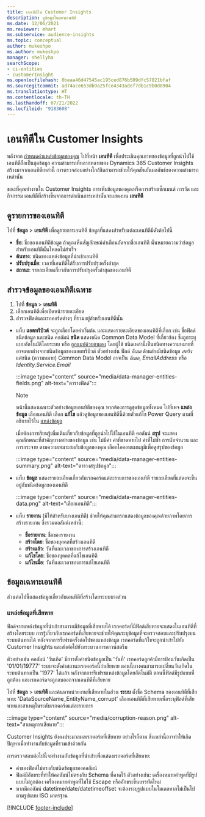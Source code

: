 ```yaml
---
title: เอนทิตีใน Customer Insights
description: ดูข้อมูลในเพจเอนทิตี
ms.date: 12/06/2021
ms.reviewer: mhart
ms.subservice: audience-insights
ms.topic: conceptual
author: mukeshpo
ms.author: mukeshpo
manager: shellyha
searchScope:
- ci-entities
- customerInsight
ms.openlocfilehash: 0beaa46d47545ac195ced876b509dfc57821bfaf
ms.sourcegitcommit: ad74ace653db9a25fce4343adef7db1c9b0d8904
ms.translationtype: HT
ms.contentlocale: th-TH
ms.lasthandoff: 07/21/2022
ms.locfileid: "9183608"
---
```

# <a name="entities-in-customer-insights"></a>เอนทิตีใน Customer Insights

หลังจาก [กำหนดค่าแหล่งข้อมูลของคุณ](data-sources.md) ไปที่หน้า **เอนทิตี** เพื่อประเมินคุณภาพของข้อมูลที่ถูกนำไปใช้ เอนทิตีถือเป็นชุดข้อมูล ความสามารถที่หลากหลายของ Dynamics 365 Customer Insights สร้างมาจากเอนทิตีเหล่านี้ การตรวจสอบอย่างใกล้ชิดสามารถช่วยให้คุณยืนยันผลลัพธ์ของความสามารถเหล่านั้น

ขณะที่คุณทำงานใน Customer Insights การเพิ่มข้อมูลของคุณหรือการสร้างเซ็กเมนต์ การวัด และกิจกรรม เอนทิตีที่สร้างขึ้นจากการดำเนินการเหล่านั้นจะแสดงบน **เอนทิตี**

## <a name="view-a-list-of-entities"></a>ดูรายการของเอนทิตี

ไปที่ **ข้อมูล** > **เอนทิตี** เพื่อดูรายการเอนทิตี ข้อมูลที่แสดงสำหรับแต่ละเอนทิตีมีดังต่อไปนี้

- **ชื่อ**: ชื่อของเอนทิตีข้อมูล ถ้าคุณเห็นสัญลักษณ์คำเตือนถัดจากชื่อเอนทิตี นั่นหมายความว่าข้อมูลสำหรับเอนทิตีนั้นโหลดไม่สำเร็จ
- **ต้นทาง**: ชนิดของแหล่งข้อมูลที่นำเข้าเอนทิตี
- **ปรับปรุงเมื่อ**: เวลาที่เอนทิตีได้รับการปรับปรุงครั้งล่าสุด
- **สถานะ**: รายละเอียดเกี่ยวกับการปรับปรุงครั้งล่าสุดของเอนทิตี

## <a name="explore-a-specific-entitys-data"></a>สำรวจข้อมูลของเอนทิตีเฉพาะ

1. ไปที่ **ข้อมูล** > **เอนทิตี**
1. เลือกเอนทิตีเพื่อเปิดหน้ารายละเอียด  
1. สำรวจฟิลด์และเรกคอร์ดต่างๆ ที่รวมอยู่สำหรับเอนทิตีนั้น

- แท็บ **แอตทริบิวต์** จะถูกเลือกโดยค่าเริ่มต้น และแสดงรายละเอียดของเอนทิตีที่เลือก เช่น ชื่อฟิลด์ ชนิดข้อมูล และชนิด คอลัมน์ **ชนิด** แสดงชนิด Common Data Model ที่เกี่ยวข้อง ซึ่งถูกระบุแบบอัตโนมัติโดยระบบ หรือ [ถูกแมปด้วยตนเอง](map-entities.md) โดยผู้ใช้ ชนิดเหล่านี้เป็นชนิดทางความหมายที่อาจแตกต่างจากชนิดข้อมูลของแอตทริบิวต์ ตัวอย่างเช่น ฟิลด์ *อีเมล* ด้านล่างมีชนิดข้อมูล *สตริง* แต่ชนิด (ความหมาย) Common Data Model อาจเป็น *อีเมล*, *EmailAddress* หรือ *Identity.Service.Email*

   :::image type="content" source="media/data-manager-entities-fields.png" alt-text="ตารางฟิลด์":::

   > [!NOTE]
   > หน้านี้แสดงเฉพาะตัวอย่างข้อมูลเอนทิตีของคุณ หากต้องการดูชุดข้อมูลทั้งหมด ไปที่เพจ **แหล่งข้อมูล** เลือกเอนทิตี เลือก **แก้ไข** แล้วดูข้อมูลของเอนทิตีนี้ด้วยตัวแก้ไข Power Query ตามที่อธิบายไว้ใน [แหล่งข้อมูล](data-sources.md)

   เมื่อต้องการเรียนรู้เพิ่มเติมเกี่ยวกับข้อมูลที่ถูกนำไปใช้ในเอนทิตี คอลัมน์ **สรุป** จะแสดงคุณลักษณะที่สำคัญบางอย่างของข้อมูล เช่น ไม่มีค่า ค่าที่ขาดหายไป ค่าที่ไม่ซ้ำ การนับจำนวน และการกระจาย ตามความเหมาะสมกับข้อมูลของคุณ เลือกไอคอนแผนภูมิเพื่อดูสรุปของข้อมูล

   :::image type="content" source="media/data-manager-entities-summary.png" alt-text="ตารางสรุปข้อมูล":::

- แท็บ **ข้อมูล** แสดงรายละเอียดเกี่ยวกับเรกคอร์ดแต่ละรายการของเอนทิตี รายละเอียดที่แสดงจะขึ้นอยู่กับชนิดข้อมูลของเอนทิตี

   :::image type="content" source="media/data-manager-entities-data.png" alt-text="เลือกเอนทิตี":::

- แท็บ **รายงาน** (มีให้สำหรับบางเอนทิตี) ช่วยให้คุณสามารถแสดงข้อมูลของคุณด้วยภาพโดยการสร้างรายงาน ซึ่งรวมคอลัมน์เหล่านี้:

  - **ชื่อรายงาน**: ชื่อของรายงาน
  - **สร้างโดย**: ชื่อของบุคคลที่สร้างเอนทิตี
  - **สร้างแล้ว**: วันที่และเวลาของการสร้างเอนทิตี
  - **แก้ไขโดย**: ชื่อของบุคคลที่แก้ไขเอนทิตี
  - **แก้ไขเมื่อ**: วันที่และเวลาของการแก้ไขเอนทิตี

## <a name="entity-specific-information"></a>ข้อมูลเฉพาะเอนทิตี

ส่วนต่อไปนี้แสดงข้อมูลเกี่ยวกับเอนทิตีที่สร้างโดยระบบบางส่วน

### <a name="corrupted-data-sources"></a>แหล่งข้อมูลที่เสียหาย

ฟิลด์จากแหล่งข้อมูลที่นำเข้าสามารถมีข้อมูลที่เสียหายได้ เรกคอร์ดที่มีฟิลด์เสียหายจะแสดงในเอนทิตีที่สร้างโดยระบบ การรู้เกี่ยวกับเรกคอร์ดที่เสียหายจะช่วยให้คุณระบุข้อมูลที่จะตรวจสอบและปรับปรุงบนระบบต้นทางได้ หลังจากการรีเฟรชครั้งต่อไปของแหล่งข้อมูล เรกคอร์ดที่แก้ไขจะถูกนำเข้าไปยัง Customer Insights และส่งต่อไปยังกระบวนการดาวน์สตรีม 

ตัวอย่างเช่น คอลัมน์ 'วันเกิด' มีการตั้งค่าชนิดข้อมูลเป็น 'วันที่' เรกคอร์ดลูกค้ามีการป้อนวันเกิดเป็น '01/01/19777' ระบบจะตั้งค่าสถานะเรกคอร์ดนี้ว่าเสียหาย ตอนนี้บางคนสามารถเปลี่ยนวันเกิดในระบบต้นทางเป็น '1977' ได้แล้ว หลังจากการรีเฟรชแหล่งข้อมูลโดยอัตโนมัติ ตอนนี้ฟิลด์มีรูปแบบที่ถูกต้อง และเรกคอร์ดจะถูกลบออกจากเอนทิตีที่เสียหาย

ไปที่ **ข้อมูล** > **เอนทิตี** และค้นหาหน่วยงานที่เสียหายในส่วน **ระบบ** ตั้งชื่อ Schema ของเอนทิตีที่เสียหาย: 'DataSourceName_EntityName_corrupt' เลือกเอนทิตีที่เสียหายเพื่อระบุฟิลด์ที่เสียหายและสาเหตุในระดับเรกคอร์ดแต่ละรายการ

   :::image type="content" source="media/corruption-reason.png" alt-text="สาเหตุการเสียหาย":::

Customer Insights ยังคงประมวลผลเรกคอร์ดที่เสียหาย อย่างไรก็ตาม สิ่งเหล่านี้อาจทำให้เกิดปัญหาเมื่อทำงานกับข้อมูลที่รวมเข้าด้วยกัน

การตรวจสอบต่อไปนี้จะทำงานกับข้อมูลที่นำเข้าเพื่อแสดงเรกคอร์ดที่เสียหาย:

- ค่าของฟิลด์ไม่ตรงกับชนิดข้อมูลของคอลัมน์
- ฟิลด์มีอักขระที่ทำให้คอลัมน์ไม่ตรงกับ Schema ที่คาดไว้ ตัวอย่างเช่น: เครื่องหมายคำพูดที่มีรูปแบบไม่ถูกต้อง เครื่องหมายคำพูดที่ไม่ใช้ Escape หรืออักขระขึ้นบรรทัดใหม่
- หากมีคอลัมน์ datetime/date/datetimeoffset จะต้องระบุรูปแบบในโมเดลหากไม่เป็นไปตามรูปแบบ ISO มาตรฐาน

[!INCLUDE [footer-include](includes/footer-banner.md)]

